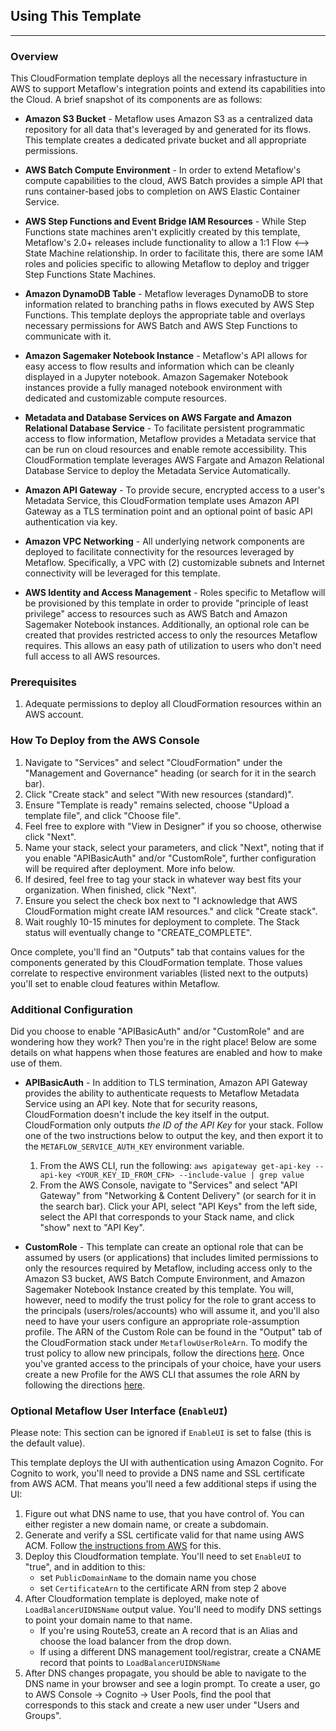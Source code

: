 ## Using This Template
---
### Overview

This CloudFormation template deploys all the necessary infrastucture in AWS to support Metaflow's integration points and extend its capabilities into the Cloud.  A brief snapshot of its components are as follows:

- **Amazon S3 Bucket** - Metaflow uses Amazon S3 as a centralized data repository for all data that's leveraged by and generated for its flows.  This template creates a dedicated private bucket and all appropriate permissions.

- **AWS Batch Compute Environment** - In order to extend Metaflow's compute capabilities to the cloud, AWS Batch provides a simple API that runs container-based jobs to completion on AWS Elastic Container Service.

- **AWS Step Functions and Event Bridge IAM Resources** - While Step Functions state machines aren't explicitly created by this template, Metaflow's 2.0+ releases include functionality to allow a 1:1 Flow <--> State Machine relationship.  In order to facilitate this, there are some IAM roles and policies specific to allowing Metaflow to deploy and trigger Step Functions State Machines.

- **Amazon DynamoDB Table** - Metaflow leverages DynamoDB to store information related to branching paths in flows executed by AWS Step Functions.  This template deploys the appropriate table and overlays necessary permissions for AWS Batch and AWS Step Functions to communicate with it.

- **Amazon Sagemaker Notebook Instance** - Metaflow's API allows for easy access to flow results and information which can be cleanly displayed in a Jupyter notebook.  Amazon Sagemaker Notebook instances provide a fully managed notebook environment with dedicated and customizable compute resources.

- **Metadata and Database Services on AWS Fargate and Amazon Relational Database Service** - To facilitate persistent programmatic access to flow information, Metaflow provides a Metadata service that can be run on cloud resources and enable remote accessibility.  This CloudFormation template leverages AWS Fargate and Amazon Relational Database Service to deploy the Metadata Service Automatically.

- **Amazon API Gateway** - To provide secure, encrypted access to a user's Metadata Service, this CloudFormation template uses Amazon API Gateway as a TLS termination point and an optional point of basic API authentication via key.

- **Amazon VPC Networking** - All underlying network components are deployed to facilitate connectivity for the resources leveraged by Metaflow.  Specifically, a VPC with (2) customizable subnets and Internet connectivity will be leveraged for this template.

- **AWS Identity and Access Management** - Roles specific to Metaflow will be provisioned by this template in order to provide "principle of least privilege" access to resources such as AWS Batch and Amazon Sagemaker Notebook instances.  Additionally, an optional role can be created that provides restricted access to only the resources Metaflow requires.  This allows an easy path of utilization to users who don't need full access to all AWS resources.

### Prerequisites

1. Adequate permissions to deploy all CloudFormation resources within an AWS account.

### How To Deploy from the AWS Console

1. Navigate to "Services" and select "CloudFormation" under the "Management and Governance" heading (or search for it in the search bar).
2. Click "Create stack" and select "With new resources (standard)".
3. Ensure "Template is ready" remains selected, choose "Upload a template file", and click "Choose file".
4. Feel free to explore with "View in Designer" if you so choose, otherwise click "Next".
5. Name your stack, select your parameters, and click "Next", noting that if you enable "APIBasicAuth" and/or "CustomRole", further configuration will be required after deployment.  More info below.
6. If desired, feel free to tag your stack in whatever way best fits your organization.  When finished, click "Next".
7. Ensure you select the check box next to "I acknowledge that AWS CloudFormation might create IAM resources." and click "Create stack".
8. Wait roughly 10-15 minutes for deployment to complete.  The Stack status will eventually change to "CREATE_COMPLETE".

Once complete, you'll find an "Outputs" tab that contains values for the components generated by this CloudFormation template.  Those values correlate to respective environment variables (listed next to the outputs) you'll set to enable cloud features within Metaflow.

### Additional Configuration

Did you choose to enable "APIBasicAuth" and/or "CustomRole" and are wondering how they work?  Then you're in the right place!  Below are some details on what happens when those features are enabled and how to make use of them.

- **APIBasicAuth** - In addition to TLS termination, Amazon API Gateway provides the ability to authenticate requests to Metaflow Metadata Service using an API key. Note that for security reasons, CloudFormation doesn't include the key itself in the output. CloudFormation only outputs *the ID of the API Key* for your stack.  Follow one of the two instructions below to output the key, and then export it to the `METAFLOW_SERVICE_AUTH_KEY` environment variable.

    1. From the AWS CLI, run the following: `aws apigateway get-api-key --api-key <YOUR_KEY_ID_FROM_CFN> --include-value | grep value`
    2. From the AWS Console, navigate to "Services" and select "API Gateway" from "Networking & Content Delivery" (or search for it in the search bar).  Click your API, select "API Keys" from the left side, select the API that corresponds to your Stack name, and click "show" next to "API Key".

- **CustomRole** - This template can create an optional role that can be assumed by users (or applications) that includes limited permissions to only the resources required by Metaflow, including access only to the Amazon S3 bucket, AWS Batch Compute Environment, and Amazon Sagemaker Notebook Instance created by this template.  You will, however, need to modify the trust policy for the role to grant access to the principals (users/roles/accounts) who will assume it, and you'll also need to have your users configure an appropriate role-assumption profile.  The ARN of the Custom Role can be found in the "Output" tab of the CloudFormation stack under `MetaflowUserRoleArn`.  To modify the trust policy to allow new principals, follow the directions [here](https://docs.aws.amazon.com/IAM/latest/UserGuide/roles-managingrole-editing-console.html#roles-managingrole_edit-trust-policy).  Once you've granted access to the principals of your choice, have your users create a new Profile for the AWS CLI that assumes the role ARN by following the directions [here](https://docs.aws.amazon.com/cli/latest/userguide/cli-configure-role.html).

### Optional Metaflow User Interface (`EnableUI`)

Please note: This section can be ignored if `EnableUI` is set to false (this is the default value).

This template deploys the UI with authentication using Amazon Cognito. For Cognito to work, you'll need to provide a DNS name and SSL certificate from AWS ACM. That means you'll need a few additional steps if using the UI:

1. Figure out what DNS name to use, that you have control of. You can either register a new domain name, or create a subdomain. 
2. Generate and verify a SSL certificate valid for that name using AWS ACM. Follow [the instructions from AWS](https://docs.aws.amazon.com/acm/latest/userguide/gs-acm-request-public.html) for this.
3. Deploy this Cloudformation template. You'll need to set `EnableUI` to "true", and in addition to this:
    - set `PublicDomainName` to the domain name you chose
    - set `CertificateArn` to the certificate ARN from step 2 above
4. After Cloudformation template is deployed, make note of `LoadBalancerUIDNSName` output value. You'll need to modify  DNS settings to point your domain name to that name.
    * If you're using Route53, create an A record that is an Alias and choose the load balancer from the drop down. 
    * If using a different DNS management tool/registrar, create a CNAME record that points to `LoadBalancerUIDNSName`
5. After DNS changes propagate, you should be able to navigate to the DNS name in your browser and see a login prompt. To create a user, go to AWS Console -> Cognito -> User Pools, find the pool that corresponds to this stack and create a new user under "Users and Groups".

